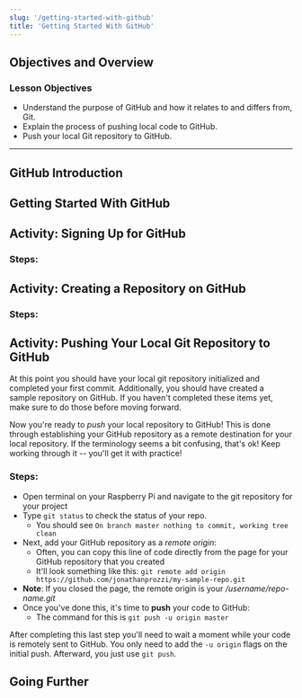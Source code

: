 ```yaml
---
slug: '/getting-started-with-github'
title: 'Getting Started With GitHub'
---
```


## Objectives and Overview

### Lesson Objectives

- Understand the purpose of GitHub and how it relates to and differs from, Git.
- Explain the process of pushing local code to GitHub.
- Push your local Git repository to GitHub.

---

## GitHub Introduction

## Getting Started With GitHub

## Activity: Signing Up for GitHub

### Steps:

## Activity: Creating a Repository on GitHub

### Steps:

## Activity: Pushing Your Local Git Repository to GitHub

At this point you should have your local git repository initialized and completed your first commit. Additionally, you should have created a sample repository on GitHub. If you haven't completed these items yet, make sure to do those before moving forward.

Now you're ready to _push_ your local repository to GitHub! This is done through establishing your GitHub repository as a remote destination for your local repository. If the terminology seems a bit confusing, that's ok! Keep working through it -- you'll get it with practice!

### Steps:

- Open terminal on your Raspberry Pi and navigate to the git repository for your project
- Type `git status` to check the status of your repo.
  - You should see `On branch master nothing to commit, working tree clean`
- Next, add your GitHub repository as a _remote origin_:
  - Often, you can copy this line of code directly from the page for your GitHub repository that you created
  - It'll look something like this: `git remote add origin https://github.com/jonathanprozzi/my-sample-repo.git`
- **Note**: If you closed the page, the remote origin is your _/username/repo-name.git_
- Once you've done this, it's time to **push** your code to GitHub:
  - The command for this is `git push -u origin master`

After completing this last step you'll need to wait a moment while your code is remotely sent to GitHub. You only need to add the `-u origin` flags on the initial push. Afterward, you just use `git push`.

## Going Further
